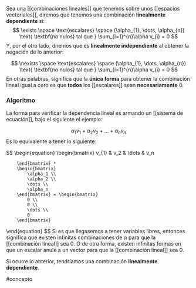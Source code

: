 
Sea una [[combinaciones lineales]] que tenemos sobre unos [[espacios vectoriales]], diremos que tenemos una combinación **linealmente dependiente** si:
$$ \exists \space \text{escalares} \space (\alpha_{1}, \dots, \alpha_{n}) \text{ \textbf{no nulos} tal que } \sum_{i=1}^{n}\alpha v_{i} = 
0 $$  Y, por el otro lado, diremos que es **linealmente independiente** al obtener la negación de lo anterior: 

$$ \nexists \space \text{escalares} \space (\alpha_{1}, \dots, \alpha_{n}) \text{ \textbf{no nulos} tal que } \sum_{i=1}^{n}\alpha v_{i} = 
0 $$
En otras palabras, significa que la **única forma** para obtener la combinación lineal igual a cero es que **todos** los [[escalares]] sean **necesariamente** 0. 

### Algoritmo 

La forma para verificar la dependencia lineal es armando un [[sistema de ecuación]], bajo el siguiente el ejemplo:

$$ \alpha_{1} v_{1} + \alpha_{2} v_{2} + \dots + \alpha_{n} v_{n} $$
Es lo equivalente a tener lo siguiente: 

$$ \begin{equation}
		\begin{bmatrix}
			v_{1} & v_2 & \dots & v_n
			
		\end{bmatrix} *
		\begin{bmatrix}
			\alpha_1 \\
			\alpha_2 \\
			\dots \\ 
			\alpha_n
		\end{bmatrix} = \begin{bmatrix}
			0 \\
			0 \\
			\dots \\ 
			0
		\end{bmatrix}
\end{equation}
		$$
Si es que llegasemos a tener variables libres, entonces significa que existen infinitas combinaciones de $\alpha$ para que la [[combinación lineal]] sea 0. O de otra forma, existen infinitas formas en que un escalar anule a un vector para que la [[combinación lineal]] sea 0. 

Si ocurre lo anterior, tendríamos una combinación **linealmente dependiente**. 

#concepto 